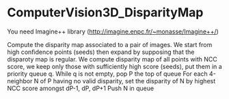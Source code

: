 # ComputerVision3D_DisparityMap
You need Imagine++ library (http://imagine.enpc.fr/~monasse/Imagine++/)

Compute the disparity map associated to a pair of images. We start from high confidence points (seeds) then expand by supposing that the disparoty map is regular. 
We compute disparity map of all points with NCC score, we keep only those with sufficiently high score (seeds), put them in a priority queue q. 
While q is not empty, pop P the top of queue
    For each 4-neighbor N of P having no valid disparity, set the disparity of N by highest NCC score amongst dP-1, dP, dP+1
    Push N in queue
